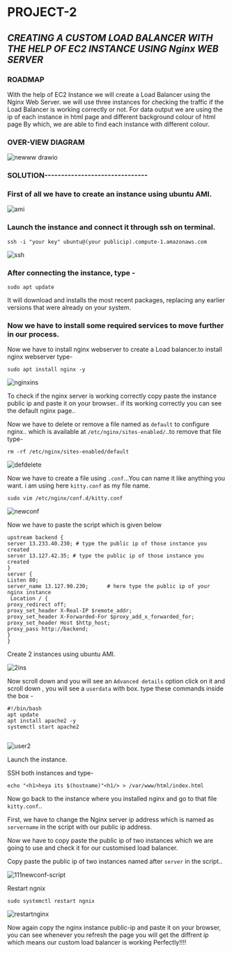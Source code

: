 # PROJECT-2
## ***CREATING A CUSTOM LOAD BALANCER WITH THE HELP OF EC2 INSTANCE USING Nginx WEB SERVER***
### ROADMAP
With the help of EC2 Instance we will create a Load Balancer using the Nginx Web Server.
we will use three instances for checking the traffic if the Load Balancer is working correctly or not.
For data output we are using the ip of each instance in html page and different background colour of html page By which, we are able to find each instance with different colour.



### OVER-VIEW DIAGRAM

![newww drawio](https://github.com/kitty6xt5/PROJECT2/assets/141032592/9881ac19-34f7-4fc3-bee4-f358892a6cd6)

### SOLUTION-------------------------------

### First of all we have to create an instance using ubuntu AMI.

![ami](https://github.com/kitty6xt5/PROJECT2/assets/141032592/4de10952-d934-4346-a233-3a1c855ca9aa)

### Launch the instance and connect it through ssh on terminal.
```
ssh -i "your key" ubuntu@(your publicip).compute-1.amazonaws.com
```
![ssh](https://github.com/kitty6xt5/PROJECT2/assets/141032592/9a5030b3-913b-4520-bf41-70d66763a794)

### After connecting the instance, type -
```
sudo apt update
```
It will download and installs the most recent packages, replacing any earlier versions that were already on your system. 

### Now we have to install some required services to move further in our process.
Now we have to install nginx webserver to create a Load balancer.to install nginx webserver type-

```
sudo apt install nginx -y

```
![nginxins](https://github.com/kitty6xt5/PROJECT2/assets/141032592/7a4e434a-3a84-4a7a-b6ff-5043e6c9f6be)

To check if the nginx server is working correctly copy paste the instance public ip and paste it on your browser.. if its working correctly you can see the default nginx page..

Now we have to delete or remove a file named as ```default``` to configure nginx..<v>
which is available at ```/etc/nginx/sites-enabled/```..to remove that file type-

```
rm -rf /etc/nginx/sites-enabled/default

```
![defdelete](https://github.com/kitty6xt5/PROJECT2/assets/141032592/697fea3d-3a72-4233-a81a-a11fa39ce842)

Now we have to create a file using ```.conf```...You can name it like anything you want. i am using here ```kitty.conf``` as my file name.

```
sudo vim /etc/nginx/conf.d/kitty.conf

```

![newconf](https://github.com/kitty6xt5/PROJECT2/assets/141032592/6c5b8563-830f-4595-b44c-b339c3b9db66)

Now we have to paste the script which is given below

```
upstream backend {
server 13.233.40.230; # type the public ip of those instance you created 
server 13.127.42.35; # type the public ip of those instance you created 
}
server {
Listen 80;
server_name 13.127.90.230;      # here type the public ip of your nginx instance 
 Location / {
proxy_redirect off;
proxy_set_header X-Real-IP $remote_addr;
proxy_set_header X-Forwarded-For $proxy_add_x_forwarded_for;
proxy_set_header Host $http_host;
proxy_pass http://backend;
}
}

```

Create 2 instances using ubuntu AMI.

![2ins](https://github.com/kitty6xt5/PROJECT2/assets/141032592/cd1e05f6-b311-4085-b20a-c6f7324bac7e)

Now scroll down and you will see an ```Advanced details``` option click on it and scroll down , you will see a ```userdata``` with box.<v> type these commands inside the box -

```
#!/bin/bash
apt update
apt install apache2 -y
systemctl start apache2


```
![user2](https://github.com/kitty6xt5/PROJECT2/assets/141032592/8b6fe2b0-bda7-40ab-8ef8-e484fd54b869)


Launch the instance.<v> 

SSH both instances and type- 

```
echo "<h1>heya its $(hostname)"<h1/> > /var/www/html/index.html

```

Now go back to the instance where you installed nginx and go to that file ```kitty.conf```.. <v>

First, we have to change the Nginx server ip address which is named as ```servername``` in the script with our public ip address. <v>

Now we have to copy paste the public ip of two instances which we are going to use and check it for our customised load balancer. <v>

Copy paste the public ip of two instances named after ```server``` in the script.. <v>

![111newconf-script](https://github.com/kitty6xt5/PROJECT2/assets/141032592/1bda5992-53df-4798-bd9c-58da01eb1bd5)

Restart ngnix

```
sudo systemctl restart ngnix

```

![restartnginx](https://github.com/kitty6xt5/PROJECT2/assets/141032592/4c71db01-0378-413c-8a4f-78f28a0c6bd2)

Now again copy the nginx instance public-ip and paste it on your browser, you can see whenever you refresh the page you will get the diffrent ip which means our custom load balancer is working Perfectly!!!!
